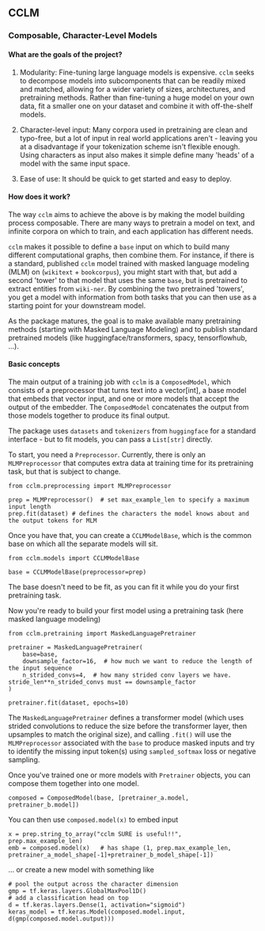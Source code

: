 ## CCLM

### Composable, Character-Level Models

#### What are the goals of the project?

1) Modularity: Fine-tuning large language models is expensive. `cclm` seeks to decompose models into subcomponents that can be readily mixed and matched, allowing for a wider variety of sizes, architectures, and pretraining methods. Rather than fine-tuning a huge model on your own data, fit a smaller one on your dataset and combine it with off-the-shelf models.

2) Character-level input: Many corpora used in pretraining are clean and typo-free, but a lot of input in real world applications aren't - leaving you at a disadvantage if your tokenization scheme isn't flexible enough. Using characters as input also makes it simple define many 'heads' of a model with the same input space.

3) Ease of use: It should be quick to get started and easy to deploy. 


#### How does it work?

The way `cclm` aims to achieve the above is by making the model building process composable. There are many ways to pretrain a model on text, and infinite corpora on which to train, and each application has different needs.

`cclm` makes it possible to define a `base` input on which to build many different computational graphs, then combine them. For instance, if there is a standard, published `cclm` model trained with masked language modeling (MLM) on (`wikitext` + `bookcorpus`), you might start with that, but add a second 'tower' to that model that uses the same `base`, but is pretrained to extract entities from `wiki-ner`. By combining the two pretrained 'towers', you get a model with information from both tasks that you can then use as a starting point for your downstream model.

As the package matures, the goal is to make available many pretraining methods (starting with Masked Language Modeling) and to publish standard pretrained models (like huggingface/transformers, spacy, tensorflowhub, ...).


#### Basic concepts

The main output of a training job with `cclm` is a `ComposedModel`, which consists of a preprocessor that turns text into a vector[int], a base model that embeds that vector input, and one or more models that accept the output of the embedder. The `ComposedModel` concatenates the output from those models together to produce its final output.

The package uses `datasets` and `tokenizers` from `huggingface` for a standard interface - but to fit models, you can pass a `List[str]` directly.

To start, you need a `Preprocessor`. Currently, there is only an `MLMPreprocessor` that computes extra data at training time for its pretraining task, but that is subject to change.

```
from cclm.preprocessing import MLMPreprocessor

prep = MLMPreprocessor()  # set max_example_len to specify a maximum input length
prep.fit(dataset) # defines the characters the model knows about and the output tokens for MLM
```

Once you have that, you can create a `CCLMModelBase`, which is the common base on which all the separate models will sit.

```
from cclm.models import CCLMModelBase

base = CCLMModelBase(preprocessor=prep)
```

The base doesn't need to be fit, as you can fit it while you do your first pretraining task.

Now you're ready to build your first model using a pretraining task (here masked language modeling)

```
from cclm.pretraining import MaskedLanguagePretrainer

pretrainer = MaskedLanguagePretrainer(
    base=base,
    downsample_factor=16,  # how much we want to reduce the length of the input sequence
    n_strided_convs=4,  # how many strided conv layers we have. stride_len**n_strided_convs must == downsample_factor
)

pretrainer.fit(dataset, epochs=10)
```

The `MaskedLanguagePretrainer` defines a transformer model (which uses strided convolutions to reduce the size before the transformer layer, then upsamples to match the original size), and calling `.fit()` will use the `MLMPreprocessor` associated with the `base` to produce masked inputs and try to identify the missing input token(s) using `sampled_softmax` loss or negative sampling.

Once you've trained one or more models with `Pretrainer` objects, you can compose them together into one model.

```
composed = ComposedModel(base, [pretrainer_a.model, pretrainer_b.model])
```

You can then use `composed.model(x)` to embed input

```
x = prep.string_to_array("cclm SURE is useful!!", prep.max_example_len)
emb = composed.model(x)   # has shape (1, prep.max_example_len, pretrainer_a_model_shape[-1]+pretrainer_b_model_shape[-1])
```

... or create a new model with something like

```
# pool the output across the character dimension
gmp = tf.keras.layers.GlobalMaxPool1D()
# add a classification head on top
d = tf.keras.layers.Dense(1, activation="sigmoid")
keras_model = tf.keras.Model(composed.model.input, d(gmp(composed.model.output)))
```